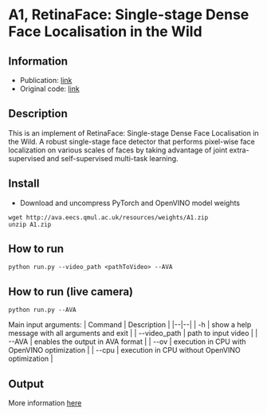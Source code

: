 
# A1, RetinaFace: Single-stage Dense Face Localisation in the Wild

## Information
 - Publication: [link](https://arxiv.org/abs/1905.00641)
 - Original code: [link](https://github.com/biubug6/Pytorch_Retinaface)

## Description

This is an implement of RetinaFace: Single-stage Dense Face Localisation in the Wild. A robust single-stage face detector that performs pixel-wise face localization on various scales of faces by taking advantage of joint extra-supervised and self-supervised multi-task learning.

## Install
- Download and uncompress PyTorch and OpenVINO model weights
```
wget http://ava.eecs.qmul.ac.uk/resources/weights/A1.zip
unzip A1.zip
```

## How to run
```
python run.py --video_path <pathToVideo> --AVA
```

## How to run (live camera)
```
python run.py --AVA
```

Main input arguments:
| Command | Description |
|--|--|
| -h | show a help message with all arguments and exit |
| --video_path | path to input video |
| --AVA | enables the output in AVA format |
| --ov | execution in CPU with OpenVINO optimization |
| --cpu | execution in CPU without OpenVINO optimization  |


## Output
More information [here](https://github.com/QMUL/AVA/tree/master/Analytics#output-data-format)
